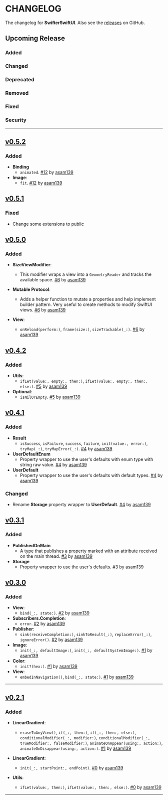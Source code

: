 # CHANGELOG

The changelog for **SwifterSwiftUI**. Also see the [releases](https://github.com/asam139/SwifterSwiftUI/releases) on GitHub.

## Upcoming Release

### Added

### Changed

### Deprecated

### Removed

### Fixed

### Security

---

## [v0.5.2](https://github.com/asam139/SwifterSwiftUI/releases/tag/0.5.2)

### Added
- **Binding**
    - `animated`. [#12](https://github.com/asam139/Steps/pull/12) by [asam139](https://github.com/asam139)
- **Image**:
    - `fit`.  [#12](https://github.com/asam139/Steps/pull/12) by [asam139](https://github.com/asam139)

## [v0.5.1](https://github.com/asam139/SwifterSwiftUI/releases/tag/0.5.1)

### Fixed
- Change some extensions to public

## [v0.5.0](https://github.com/asam139/SwifterSwiftUI/releases/tag/0.5.0)

### Added
- **SizeViewModifier**:
    -  This modifier wraps a view into a `GeometryReader` and tracks the available space. [#6](https://github.com/asam139/Steps/pull/6) by [asam139](https://github.com/asam139)

- **Mutable Protocol**:
    - Adds a helper function to mutate a properties and help implement builder pattern. Very useful to create methods to modify SwiftUI views. [#6](https://github.com/asam139/Steps/pull/6) by [asam139](https://github.com/asam139)

- **View**:
    - `onReload(perform:)`, `frame(size:)`, `sizeTrackable(_:)`.  [#6](https://github.com/asam139/Steps/pull/6) by [asam139](https://github.com/asam139)
    
## [v0.4.2](https://github.com/asam139/SwifterSwiftUI/releases/tag/0.4.2)

### Added
- **Utils**:
    - `ifLet(value:, empty:, then:)`, `ifLet(value:, empty:, then:, else:)`.  [#5](https://github.com/asam139/Steps/pull/5) by [asam139](https://github.com/asam139)
- **Optional**:
    - `isNilOrEmpty`.  [#5](https://github.com/asam139/Steps/pull/5) by [asam139](https://github.com/asam139)

## [v0.4.1](https://github.com/asam139/SwifterSwiftUI/releases/tag/0.4.1)

### Added
- **Result**
    -  `isSuccess`,  `isFailure`,  `success`,  `failure`,   `init(value:, error:)`,  `tryMap(_:)`,  `tryMapError(_:)`. [#4](https://github.com/asam139/Steps/pull/4) by [asam139](https://github.com/asam139) 
- **UserDefaultEnum**
    - Property wrapper to use the user's defaults with enum type with string raw value. [#4](https://github.com/asam139/Steps/pull/4) by [asam139](https://github.com/asam139) 
- **UserDefault**
    - Property wrapper to use the user's defaults with default types. [#4](https://github.com/asam139/Steps/pull/4) by [asam139](https://github.com/asam139) 

### Changed
- Rename **Storage** property wrapper to **UserDefault**. [#4](https://github.com/asam139/Steps/pull/4) by [asam139](https://github.com/asam139) 

## [v0.3.1](https://github.com/asam139/SwifterSwiftUI/releases/tag/0.3.1)

### Added

- **PublishedOnMain**
    - A type that publishes a property marked with an attribute received on the main thread.  [#3](https://github.com/asam139/Steps/pull/3) by [asam139](https://github.com/asam139) 
- **Storage**
    - Property wrapper to use the user's defaults. [#3](https://github.com/asam139/Steps/pull/3) by [asam139](https://github.com/asam139) 
    
## [v0.3.0](https://github.com/asam139/SwifterSwiftUI/releases/tag/0.3.0)

### Added

- **View**:
    - `bind(_:, state:)`.  [#2](https://github.com/asam139/Steps/pull/2) by [asam139](https://github.com/asam139) 
- **Subscribers.Completion**:
    - `error`.  [#2](https://github.com/asam139/Steps/pull/2) by [asam139](https://github.com/asam139) 
- **Publisher**:
    - `sink(receiveCompletion:)`, `sinkToResult(_:)`, `replaceError(_:)`, `ignoreError()`.  [#2](https://github.com/asam139/Steps/pull/2) by [asam139](https://github.com/asam139) 
- **Image**:
    - `init(_:, defaultImage:)`,  `init(_:, defaultSystemImage:)`.  [#1](https://github.com/asam139/Steps/pull/1) by [asam139](https://github.com/asam139)
- **Color**: 
    - `init?(hex:)`. [#1](https://github.com/asam139/Steps/pull/1) by [asam139](https://github.com/asam139)
- **View**:
    - `embedInNavigation()`, `bind(_:, state:)`.  [#1](https://github.com/asam139/Steps/pull/1) by [asam139](https://github.com/asam139) 

---

## [v0.2.1](https://github.com/asam139/SwifterSwiftUI/releases/tag/0.2.1)

### Added
- **LinearGradient**:
    - `eraseToAnyView()`, `if(_:, then:)`, `if(_:, then:, else:)`, `conditionalModifier(_:, modifier:)`, `conditionalModifier(_:, trueModifier:, falseModifier:)`, `animateOnAppear(using:, action:)`, `animateOnDisappear(using:, action:)`.  [#1](https://github.com/asam139/Steps/pull/1) by [asam139](https://github.com/asam139)

- **LinearGradient**:
    - `init(_:, startPoint:, endPoint)`.  [#0](https://github.com/asam139/Steps/pull/0) by [asam139](https://github.com/asam139)

- **Utils**:
    - `ifLet(value:, then:)`, `ifLet(value:, then:, else:)`.  [#0](https://github.com/asam139/Steps/pull/0) by [asam139](https://github.com/asam139)

---
